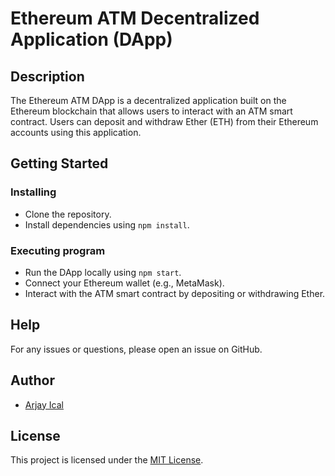 # Ethereum ATM Decentralized Application (DApp)

## Description

The Ethereum ATM DApp is a decentralized application built on the Ethereum blockchain that allows users to interact with an ATM smart contract. Users can deposit and withdraw Ether (ETH) from their Ethereum accounts using this application.

## Getting Started

### Installing

* Clone the repository.
* Install dependencies using `npm install`.

### Executing program

* Run the DApp locally using `npm start`.
* Connect your Ethereum wallet (e.g., MetaMask).
* Interact with the ATM smart contract by depositing or withdrawing Ether.

## Help

For any issues or questions, please open an issue on GitHub.

## Author

- [Arjay Ical](https://github.com/cayotee)

## License

This project is licensed under the [MIT License](LICENSE).
